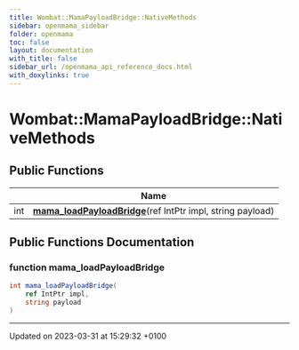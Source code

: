```yaml
---
title: Wombat::MamaPayloadBridge::NativeMethods
sidebar: openmama_sidebar
folder: openmama
toc: false
layout: documentation
with_title: false
sidebar_url: /openmama_api_reference_docs.html
with_doxylinks: true
---
```


# Wombat::MamaPayloadBridge::NativeMethods





## Public Functions

|                | Name           |
| -------------- | -------------- |
| int | **[mama_loadPayloadBridge](structWombat_1_1MamaPayloadBridge_1_1NativeMethods.html#function-mama-loadpayloadbridge)**(ref IntPtr impl, string payload) |

## Public Functions Documentation

### function mama_loadPayloadBridge

```csharp
int mama_loadPayloadBridge(
    ref IntPtr impl,
    string payload
)
```


-------------------------------

Updated on 2023-03-31 at 15:29:32 +0100